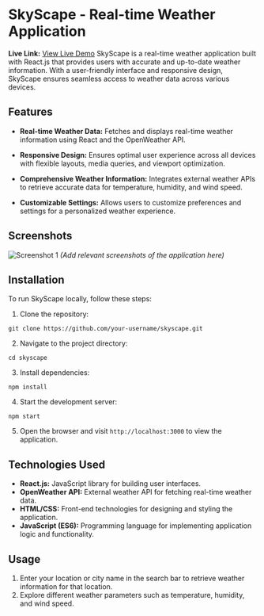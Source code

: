 # SkyScape - Real-time Weather Application

**Live Link:** [View Live Demo](https://skyscape-avi.netlify.app/)
SkyScape is a real-time weather application built with React.js that provides users with accurate and up-to-date weather information. With a user-friendly interface and responsive design, SkyScape ensures seamless access to weather data across various devices.

## Features

- **Real-time Weather Data:** Fetches and displays real-time weather information using React and the OpenWeather API.
- **Responsive Design:** Ensures optimal user experience across all devices with flexible layouts, media queries, and viewport optimization.

- **Comprehensive Weather Information:** Integrates external weather APIs to retrieve accurate data for temperature, humidity, and wind speed.

- **Customizable Settings:** Allows users to customize preferences and settings for a personalized weather experience.

## Screenshots

![Screenshot 1](screenshots/screenshot1.png)
_(Add relevant screenshots of the application here)_

## Installation

To run SkyScape locally, follow these steps:

1. Clone the repository:

```
git clone https://github.com/your-username/skyscape.git
```

2. Navigate to the project directory:

```
cd skyscape
```

3. Install dependencies:

```
npm install
```

4. Start the development server:

```
npm start
```

5. Open the browser and visit `http://localhost:3000` to view the application.

## Technologies Used

- **React.js:** JavaScript library for building user interfaces.
- **OpenWeather API:** External weather API for fetching real-time weather data.
- **HTML/CSS:** Front-end technologies for designing and styling the application.
- **JavaScript (ES6):** Programming language for implementing application logic and functionality.

## Usage

1. Enter your location or city name in the search bar to retrieve weather information for that location.
2. Explore different weather parameters such as temperature, humidity, and wind speed.
